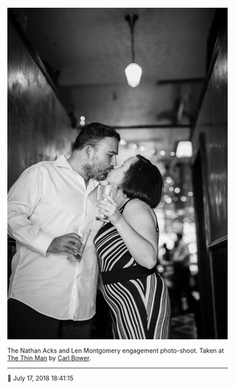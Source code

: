 ![Nathan and Len kiss in the back hallway of the Thin Man](assets/cc513b4c3c660f8b7a8008cae3dd475d.webp)

The Nathan Acks and Len Montgomery engagement photo-shoot. Taken at [The Thin Man](http://www.thinmantavern.com/) by [Carl Bower](http://carlbowerphotos.com/).

- - - -

<span aria-hidden="true">📅</span> July 17, 2018 18:41:15
